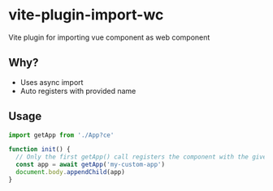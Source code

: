 # vite-plugin-import-wc

Vite plugin for importing vue component as web component

## Why?

- Uses async import
- Auto registers with provided name

## Usage

```ts
import getApp from './App?ce'

function init() {
  // Only the first getApp() call registers the component with the given name
  const app = await getApp('my-custom-app')
  document.body.appendChild(app)
}
```
